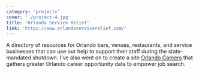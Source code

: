 ```yaml
---
category: 'projects'
cover: './project-4.jpg'
title: 'Orlando Service Relief'
link: 'https://www.orlandoservicerelief.com/'
---
```


A directory of resources for Orlando bars, venues, restaurants, and service businesses that can use our help to support their staff during the state-mandated shutdown. I've also went on to create a site [Orlando Careers](https://www.orlandocareers.page/) that gathers greater Orlando career opportunity data to empower job search.
